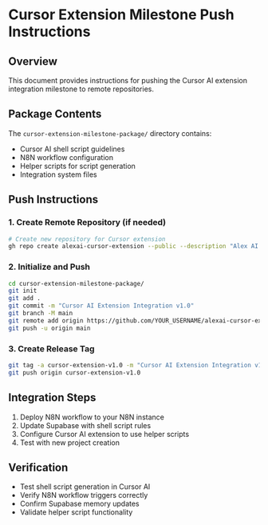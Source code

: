 # Cursor Extension Milestone Push Instructions

## Overview
This document provides instructions for pushing the Cursor AI extension integration milestone to remote repositories.

## Package Contents
The `cursor-extension-milestone-package/` directory contains:
- Cursor AI shell script guidelines
- N8N workflow configuration
- Helper scripts for script generation
- Integration system files

## Push Instructions

### 1. Create Remote Repository (if needed)
```bash
# Create new repository for Cursor extension
gh repo create alexai-cursor-extension --public --description "Alex AI Cursor Extension Integration"
```

### 2. Initialize and Push
```bash
cd cursor-extension-milestone-package/
git init
git add .
git commit -m "Cursor AI Extension Integration v1.0"
git branch -M main
git remote add origin https://github.com/YOUR_USERNAME/alexai-cursor-extension.git
git push -u origin main
```

### 3. Create Release Tag
```bash
git tag -a cursor-extension-v1.0 -m "Cursor AI Extension Integration v1.0"
git push origin cursor-extension-v1.0
```

## Integration Steps
1. Deploy N8N workflow to your N8N instance
2. Update Supabase with shell script rules
3. Configure Cursor AI extension to use helper scripts
4. Test with new project creation

## Verification
- Test shell script generation in Cursor AI
- Verify N8N workflow triggers correctly
- Confirm Supabase memory updates
- Validate helper script functionality
